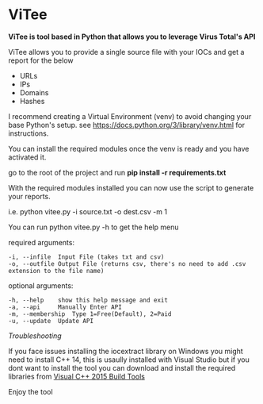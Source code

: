 # ViTee
**ViTee is tool based in Python that allows you to leverage Virus Total's API**

ViTee allows you to provide a single source file with your IOCs and get a report for the below

   *  URLs
   *  IPs
   *  Domains
   *  Hashes
   
I recommend creating a Virtual Environment (venv) to avoid changing your base Python's setup.
see https://docs.python.org/3/library/venv.html for instructions.

You can install the required modules once the venv is ready and you have activated it.

go to the root of the project and run **pip install -r requirements.txt**

With the required modules installed you can now use the script to generate your reports.

i.e. python vitee.py -i source.txt -o dest.csv -m 1

You can run python vitee.py -h to get the help menu

required arguments:

    -i, --infile  Input File (takes txt and csv)
    -o, --outfile Output File (returns csv, there's no need to add .csv extension to the file name)

optional arguments:

    -h, --help    show this help message and exit
    -a, --api     Manually Enter API
    -m, --membership  Type 1=Free(Default), 2=Paid
    -u, --update  Update API

*Troubleshooting*

If you face issues installing the iocextract library on Windows you might need to install C++ 14, this is usaully installed with Visual Studio but if you dont want to install the tool you can download and install the required libraries from [Visual C++ 2015 Build Tools](http://go.microsoft.com/fwlink/?LinkId=691126&fixForIE=.exe.)

Enjoy the tool
